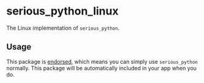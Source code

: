# serious_python_linux

The Linux implementation of `serious_python`.

## Usage

This package is [endorsed][endorsed_link], which means you can simply use `serious_python`
normally. This package will be automatically included in your app when you do.

[endorsed_link]: https://flutter.dev/docs/development/packages-and-plugins/developing-packages#endorsed-federated-plugin